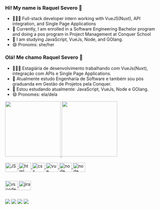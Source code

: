 ### Hi! My name is Raquel Severo 👋

- 👩🏻‍💻 Full-stack developer intern working with VueJS(Nuxt), API integration, and Single Page Applications
- 🔭 Currently, I am enrolled in a Software Engineering Bachelor program and doing a pos program in Project Management at Conquer School
- 🌱 I am studying JavaScript, VueJs, Node, and GOlang.
- 😄 Pronoms: she/her


### Olá! Me chamo Raquel Severo 👋

- 👩🏻‍💻 Estagiária de desenvolvimento trabalhando com VueJs(Nuxt), integração com APIs e  Single Page Applications.
- 🔭 Atualmente estudo Engenharia de Software e também sou pós graduanda em Gestão de Projetos pela Conquer.
- 🌱 Estou estudando atualmente: JavaScript, VueJs, Node e GOlang.
- 😄 Pronomes: ela/dela

 <div>
  <a href="https://github.com/RaquelSev">
  <img height="180em" src="https://github-readme-stats.vercel.app/api?username=RaquelSev&show_icons=true&theme=dark&include_all_commits=true&count_private=true"/>
  <img height="180em" src="https://github-readme-stats.vercel.app/api/top-langs/?username=RaquelSev&layout=compact&langs_count=7&theme=dark"/>
</div>
  
  <div style="display: inline_block"><br>
  
   <img align="center" alt="JS" height="30" width="40" src="https://cdn.jsdelivr.net/gh/devicons/devicon/icons/javascript/javascript-original.svg">
   <img align="center" alt="html" height="30" width="40" src="https://cdn.jsdelivr.net/gh/devicons/devicon/icons/html5/html5-original.svg">
  <img align="center" alt="css" height="30" width="40" src="https://cdn.jsdelivr.net/gh/devicons/devicon/icons/css3/css3-original.svg">
   <img align="center" alt="vue" height="30" width="40" src="https://cdn.jsdelivr.net/gh/devicons/devicon/icons/vuejs/vuejs-original.svg">
   <img align="center" alt="node" height="30" width="40" src="https://cdn.jsdelivr.net/gh/devicons/devicon/icons/nodejs/nodejs-original.svg" />
   <img align="center" alt="node" height="30" width="40" src="https://cdn.jsdelivr.net/gh/devicons/devicon/icons/go/go-original.svg" />
   
            
          
        
  
</div>
      
   ##
 
 <div>
   <img align="center" alt="vscode" height="30" width="40"         src="https://cdn.jsdelivr.net/gh/devicons/devicon/icons/vscode/vscode-original.svg">
  <img align="center" alt="jira" height="30" width="40"  
       src="https://cdn.jsdelivr.net/gh/devicons/devicon/icons/jira/jira-original.svg" />
          
 </div>
  
 ##
 
  <div>
 <a href="https://www.linkedin.com/in/raquel-severo-celia/" target="_blank"><img src="https://img.shields.io/badge/-LinkedIn-%230077B5?style=for-the-badge&logo=linkedin&logoColor=white" target="_blank"></a>
  <a href = "mailto:raquel.sev.celia@gmail.com"><img src="https://img.shields.io/badge/-Gmail-%23333?style=for-the-badge&logo=gmail&logoColor=white" target="_blank"></a>
  <a href="https://discord.gg/fvcMQfGU" target="_blank"><img src="https://img.shields.io/badge/Discord-7289DA?style=for-the-badge&logo=discord&logoColor=white" target="_blank"></a> 
  <a href="https://www.instagram.com/raquelscelia" target="_blank"><img src="https://img.shields.io/badge/-Instagram-%23E4405F?style=for-the-badge&logo=instagram&logoColor=white" target="_blank"></a>
 
    
  </div>
  
  
  

